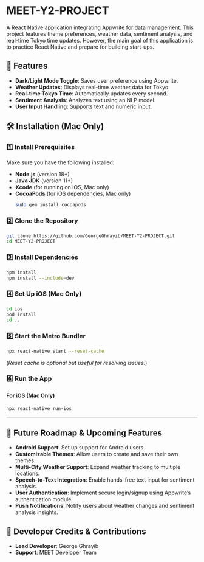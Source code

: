 # MEET-Y2-PROJECT

A React Native application integrating Appwrite for data management. This project features theme preferences, weather data, sentiment analysis, and real-time Tokyo time updates. However, the main goal of this application is to practice React Native and prepare for building start-ups.

## 📌 Features

- **Dark/Light Mode Toggle**: Saves user preference using Appwrite.
- **Weather Updates**: Displays real-time weather data for Tokyo.
- **Real-time Tokyo Time**: Automatically updates every second.
- **Sentiment Analysis**: Analyzes text using an NLP model.
- **User Input Handling**: Supports text and numeric input.

## 🛠 Installation (Mac Only)

### 1️⃣ Install Prerequisites
Make sure you have the following installed:

- **Node.js** (version 18+)
- **Java JDK** (version 11+)
- **Xcode** (for running on iOS, Mac only)
- **CocoaPods** (for iOS dependencies, Mac only)  
  ```sh
  sudo gem install cocoapods
  ```

### 2️⃣ Clone the Repository
```sh
git clone https://github.com/GeorgeGhrayib/MEET-Y2-PROJECT.git
cd MEET-Y2-PROJECT
```

### 3️⃣ Install Dependencies
```sh
npm install
npm install --include=dev
```

### 4️⃣ Set Up iOS (Mac Only)
```sh
cd ios
pod install
cd ..
```

### 5️⃣ Start the Metro Bundler
```sh
npx react-native start --reset-cache
```
(*Reset cache is optional but useful for resolving issues.*)

### 6️⃣ Run the App
#### For iOS (Mac Only)
```sh
npx react-native run-ios
```

---

## 🎯 Future Roadmap & Upcoming Features

- **Android Support**: Set up support for Android users.
- **Customizable Themes**: Allow users to create and save their own themes.
- **Multi-City Weather Support**: Expand weather tracking to multiple locations.
- **Speech-to-Text Integration**: Enable hands-free text input for sentiment analysis.
- **User Authentication**: Implement secure login/signup using Appwrite’s authentication module.
- **Push Notifications**: Notify users about weather changes and sentiment analysis insights.

## 📝 Developer Credits & Contributions

- **Lead Developer**: George Ghrayib
- **Support**: MEET Developer Team